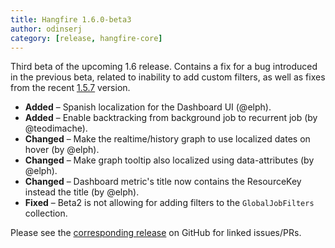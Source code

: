 ```yaml
---
title: Hangfire 1.6.0-beta3
author: odinserj
category: [release, hangfire-core]
---
```


Third beta of the upcoming 1.6 release. Contains a fix for a bug introduced in the previous beta, related to inability to add custom filters, as well as fixes from the recent [1.5.7](http://hangfire.io/blog/2016/05/30/hangfire-1.5.7.html) version.

* **Added** – Spanish localization for the Dashboard UI (@elph).
* **Added** – Enable backtracking from background job to recurrent job (by @teodimache).
* **Changed** – Make the realtime/history graph to use localized dates on hover (by @elph).
* **Changed** – Make graph tooltip also localized using data-attributes (by @elph).
* **Changed** – Dashboard metric's title now contains the ResourceKey instead the title (by @elph).
* **Fixed** – Beta2 is not allowing for adding filters to the `GlobalJobFilters` collection.

Please see the [corresponding release](https://github.com/HangfireIO/Hangfire/releases/tag/v1.6.0-beta3) on GitHub for linked issues/PRs.